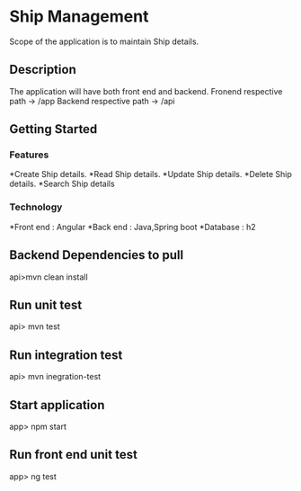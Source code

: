 # Ship Management 

Scope of the application is to maintain Ship details.

## Description

The application will have both front end and backend.
Fronend respective path -> /app
Backend respective path -> /api

## Getting Started

### Features
*Create  Ship details.
*Read Ship details.
*Update Ship details.
*Delete Ship details.
*Search Ship details

### Technology
*Front end : Angular
*Back end : Java,Spring boot
*Database : h2

## Backend Dependencies to pull
api>mvn clean install

## Run unit test
api> mvn test

## Run integration test
api> mvn inegration-test

## Start application
app> npm start

## Run front end unit test
app> ng test
